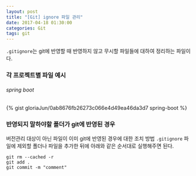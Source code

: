 ```yaml
---
layout: post
title: "[Git] ignore 파일 관리"
date: 2017-04-18 01:30:00
categories: Git
tags: git
---
```


`.gitignore`는 git에 반영할 때 반영하지 않고 무시할 파일들에 대하여 정리하는 파일이다.

### 각 프로젝트별 파일 예시
###### spring boot
{% gist gloriaJun/0ab8676fb26273c066e4d49ea46da3d7 spring-boot %}

### 반영되지 말하야할 폴더가 git에 반영된 경우
버전관리 대상이 아닌 파일이 이미 git에 반영된 경우에 대한 조치 방법
`.gitignore` 파일에 제외할 폴더나 파일을 추가한 뒤에 아래와 같은 순서대로 실행해주면 된다.
```
git rm --cached -r
git add .
git commit -m "comment"
```




